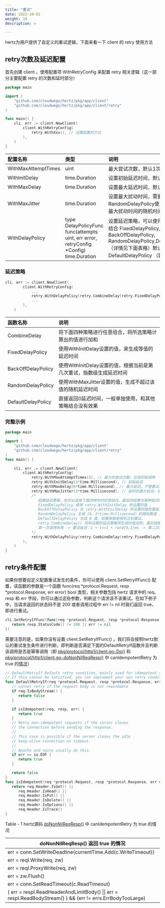 ```yaml
---
title: "重试"
date: 2022-10-01
weight: 10
description: >

---
```


hertz为用户提供了自定义的重试逻辑，下面来看一下 client 的 retry 使用方法

## retry次数及延迟配置

首先创建 client ，使用配置项 WithRetryConfig 来配置 retry 相关逻辑（这一部分主要配置 retry 的次数和延时部分）

```go
package main

import (
	"github.com/cloudwego/hertz/pkg/app/client"
	"github.com/cloudwego/hertz/pkg/app/client/retry"
)

func main() {
	cli, err := client.NewClient(
		client.WithRetryConfig(
			retry.WithXxx(), // 设置配置的方式
		),
	)
}
```

| 配置名称            | 类型                                                         | 说明                                                         |
| :------------------ | :----------------------------------------------------------- | :----------------------------------------------------------- |
| WithMaxAttemptTimes | uint                                                         | 最大尝试次数，默认1次（即不重试）                            |
| WithInitDelay       | time.Duration                                                | 设置初始延迟时间，默认 1ms                                   |
| WithMaxDelay        | time.Duration                                                | 设置最大延迟时间，默认100ms                                  |
| WithMaxJitter       | time.Duration                                                | 设置最大扰动时间，需要配合RandomDelayPolicy使用，会生成不超过最大扰动时间的随机时间，默认20ms |
| WithDelayPolicy     | type DelayPolicyFunc func(attempts uint, err error, retryConfig *Config) time.Duration | 设置延迟策略，可以使用下面四种的任意结合 FixedDelayPolicy, BackOffDelayPolicy, RandomDelayPolicy,DefaultDelayPolicy（详情见下面表格）默认使用 DefaultDelayPolicy （延迟0直接重试） |

### 延迟策略

```go
cli, err := client.NewClient(
		client.WithRetryConfig(
			...
			retry.WithDelayPolicy(retry.CombineDelay(retry.FixedDelayPolicy, retry.BackOffDelayPolicy, retry.RandomDelayPolicy)),
    		...
		),
	)
```



| 函数名称           | 说明                                                         |
| :----------------- | :----------------------------------------------------------- |
| CombineDelay       | 将下面四种策略进行任意组合，将所选策略计算出的值进行加和     |
| FixedDelayPolicy   | 使用WithInitDelay设置的值，来生成等值的延迟时间              |
| BackOffDelayPolicy | 使用WithInitDelay设置的值，根据当前是第几次重试，指数级生成延迟时间 |
| RandomDelayPolicy  | 使用WithMaxJitter设置的值，生成不超过该值的随机延迟时间      |
| DefaultDelayPolicy | 直接返回0延迟时间，一般单独使用，和其他策略结合没有效果      |

### 完整示例

```Go
package main

import (
	"github.com/cloudwego/hertz/pkg/app/client"
	"github.com/cloudwego/hertz/pkg/app/client/retry"
)
func main() {

	cli, err := client.NewClient(
		client.WithRetryConfig(
			retry.WithMaxAttemptTimes(3), // 最大的尝试次数，包括初始调用
			retry.WithInitDelay(1*time.Millisecond), // 初始延迟
			retry.WithMaxDelay(6*time.Millisecond), // 最大延迟，不管重试多少次，策略如何，都不会超过这个延迟
			retry.WithMaxJitter(2*time.Millisecond), // 延时的最大扰动，结合 RandomDelayPolicy 才会有效果
			/*
			   配置延迟策略，你可以选择下面四种中的任意组合，最后的结果为每种延迟策略的和
			   FixedDelayPolicy 使用 retry.WithInitDelay 所设置的值 ，
			   BackOffDelayPolicy 在 retry.WithInitDelay 所设置的值的基础上随着重试次数的增加，指数倍数增长，
			   RandomDelayPolicy 生成 [0，2*time.Millisecond）的随机数值 ，2*time.Millisecond 为 retry.WithMaxJitter 所设置的值，
			   DefaultDelayPolicy 生成 0 值，如果单独使用则立刻重试，
			   retry.CombineDelay() 将所设置的延迟策略所生成的值加和，最后结果即为当前次重试的延迟时间，
			   第一次调用失败 -> 重试延迟：1 + 1<<1 + rand[0,2)ms -> 第二次调用失败 -> 重试延迟：min(1 + 1<<2 + rand[0,2) , 6)ms -> 第三次调用成功/失败
			*/
			retry.WithDelayPolicy(retry.CombineDelay(retry.FixedDelayPolicy, retry.BackOffDelayPolicy, retry.RandomDelayPolicy)),
		),
	)
}
```



## retry条件配置

如果你想要自定义配置重试发生的条件，你可以使用 client.SetRetryIfFunc() 配置，该函数的参数是一个函数 func(req *protocol.Request, resp *protocol.Response, err error) bool 类型，相关参数包括 hertz 请求中的 req、resp 和 err 字段，你可以通过这些参数，判断这个请求该不该重试。在如下例子中，当请求返回的状态码不是 200 或者调用过程中 err != nil 时我们返回 true，即进行重试。

```Go
cli.SetRetryIfFunc(func(req *protocol.Request, resp *protocol.Response, err error) bool {
   return resp.StatusCode() != 200 || err != nil
})
```

需要注意的是，如果你没有设置 client.SetRetryIfFunc() 。我们将会按照hertz默认的重试发生条件进行判断，即判断是否满足下面的DefaultRetryIf函数并且判断该调用是否是幂等调用（即 [pkg/protocol/http1/client.go::Do()](https://github.com/cloudwego/hertz/blob/develop/pkg/protocol/http1/client.go#L328 ) 和 [pkg/protocol/http1/client.go::doNonNilReqResp()](https://github.com/cloudwego/hertz/blob/develop/pkg/protocol/http1/client.go#L411) 中 canIdempotentRetry 为 true 的[情况](#table1)）

```Go
// DefaultRetryIf Default retry condition, mainly used for idempotent requests.
// If this cannot be satisfied, you can implement your own retry condition.
func DefaultRetryIf(req *protocol.Request, resp *protocol.Response, err error) bool {
   // cannot retry if the request body is not rewindable
   if req.IsBodyStream() {
      return false
   }

   if isIdempotent(req, resp, err) {
      return true
   }
   // Retry non-idempotent requests if the server closes
   // the connection before sending the response.
   //
   // This case is possible if the server closes the idle
   // keep-alive connection on timeout.
   //
   // Apache and nginx usually do this.
   if err == io.EOF {
      return true
   }

   return false
}
func isIdempotent(req *protocol.Request, resp *protocol.Response, err error) bool {
   return req.Header.IsGet() ||
      req.Header.IsHead() ||
      req.Header.IsPut() ||
      req.Header.IsDelete() ||
      req.Header.IsOptions() ||
      req.Header.IsTrace()
}
```



<a id="table1">Table - 1</a> hertz源码 [doNonNilReqResp()](https://github.com/cloudwego/hertz/blob/develop/pkg/protocol/http1/client.go#L411) 中 canIdempotentRetry 为 true 的情况

| doNonNilReqResp() 返回 true 的情况                           |
| ------------------------------------------------------------ |
| err = conn.SetWriteDeadline(currentTime.Add(c.WriteTimeout)) |
| err = reqI.Write(req, zw)                                    |
| err = reqI.ProxyWrite(req, zw)                               |
| err = zw.Flush()                                             |
| err = conn.SetReadTimeout(c.ReadTimeout)                     |
| ( err = respI.ReadHeaderAndLimitBody() \|\| err = respI.ReadBodyStream() ) && (err != errs.ErrBodyTooLarge) |